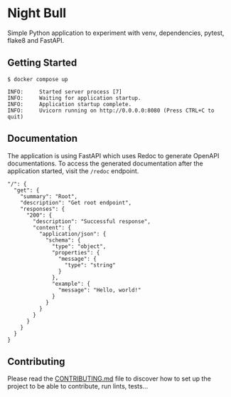 # Night Bull

Simple Python application to experiment with venv, dependencies, pytest,
flake8 and FastAPI.

## Getting Started

```console
$ docker compose up
```

```
INFO:     Started server process [7]
INFO:     Waiting for application startup.
INFO:     Application startup complete.
INFO:     Uvicorn running on http://0.0.0.0:8080 (Press CTRL+C to quit)
```

## Documentation

The application is using FastAPI which uses Redoc to generate OpenAPI
documentations. To access the generated documentation after the application
started, visit the `/redoc` endpoint.

```
"/": {
  "get": {
    "summary": "Root",
    "description": "Get root endpoint",
    "responses": {
      "200": {
        "description": "Successful response",
        "content": {
          "application/json": {
            "schema": {
              "type": "object",
              "properties": {
                "message": {
                  "type": "string"
                }
              },
              "example": {
                "message": "Hello, world!"
              }
            }
          }
        }
      }
    }
  }
}
```

## Contributing

Please read the [CONTRIBUTING.md](/CONTRIBUTING.md) file to discover how to
set up the project to be able to contribute, run lints, tests...